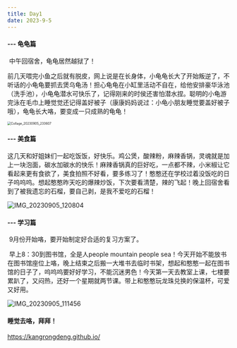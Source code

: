 ```yaml
---
title: Day1
date: 2023-9-5
---
```


#### --- 龟龟篇

​      中午回宿舍，龟龟居然越狱了！

​      前几天喂完小鱼之后就有脱皮，网上说是在长身体，小龟龟长大了开始叛逆了，不听话的小龟龟要抓去煲乌龟汤！担心龟龟在小缸里活动不自在，给他安排豪华泳池（洗手池），小龟龟潜水可快乐了，记得刚来的时侯还害怕潜水捏。聪明的小龟游完泳在毛巾上睡觉觉还记得盖好被子（康康妈妈说过：小龟小朋友睡觉要盖好被子哦），龟龟长大咯，要变成一只成熟的龟龟！

<img src="C:\Users\Pony\Desktop\Collage_20230905_233607.jpg" alt="Collage_20230905_233607" style="zoom:50%;" />

#### --- 美食篇

​      这几天和好姐妹们一起吃饭饭，好快乐。鸡公煲，酸辣粉，麻辣香锅，灵魂就是加上一块泡面，碳水加碳水的快乐！麻辣香锅真的巨好吃，一点都不辣，小米椒让它看起来更有食欲了，美食拍照不好看，要多练习了！憨憨还在学校过着没饭吃的日子呜呜呜。想起憨憨昨天吃的爆辣炒饭，下次要看清楚，辣的飞起！晚上回宿舍看到了被我遗忘的石榴，要自己剥，是我不爱吃的石榴！

![IMG_20230905_120804](C:\Users\Pony\Desktop\IMG_20230905_120804.jpg)

#### --- 学习篇

​     9月份开始咯，要开始制定好合适的复习方案了。

​     早上8：30到图书馆，全是人people mountain people sea！今天开始不能放书在图书馆座位上咯，晚上结束之后搬一大堆书去临时书架，想起和憨憨一起在图书馆的日子了，呜呜呜要好好学习，不能沉迷男色！今天第一天去教室上课，七楼要累趴了，又闷热，还好一个星期就两节课。带上和憨憨玩龙珠兑换的保温杯，可爱又好用。

![IMG_20230905_111456](C:\Users\Pony\Desktop\IMG_20230905_111456.jpg)

#### 睡觉去咯，拜拜！

https://kangrongdeng.github.io/